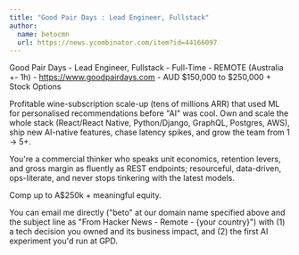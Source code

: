 ```yaml
---
title: "Good Pair Days : Lead Engineer, Fullstack"
author:
  name: betocmn
  url: https://news.ycombinator.com/item?id=44166097
---
```


<JobNavigation />

Good Pair Days - Lead Engineer, Fullstack - Full-Time - REMOTE (Australia +- 1h) - <a href="https:&#x2F;&#x2F;www.goodpairdays.com" rel="nofollow">https:&#x2F;&#x2F;www.goodpairdays.com</a> - AUD $150,000 to $250,000 + Stock Options

Profitable wine-subscription scale-up (tens of millions ARR) that used ML for personalised recommendations before &quot;AI&quot; was cool. Own and scale the whole stack (React&#x2F;React Native, Python&#x2F;Django, GraphQL, Postgres, AWS), ship new AI-native features, chase latency spikes, and grow the team from 1 → 5+.

You&#x27;re a commercial thinker who speaks unit economics, retention levers, and gross margin as fluently as REST endpoints; resourceful, data-driven, ops-literate, and never stops tinkering with the latest models.

Comp up to A$250k + meaningful equity.

You can email me directly (&quot;beto&quot; at our domain name specified above and the subject line as &quot;From Hacker News - Remote - {your country}&quot;) with (1) a tech decision you owned and its business impact, and (2) the first AI experiment you&#x27;d run at GPD.
<JobApplication />
